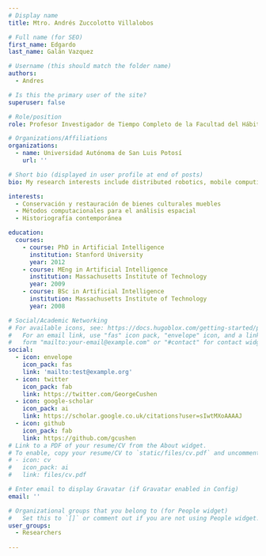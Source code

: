 ```yaml
---
# Display name
title: Mtro. Andrés Zuccolotto Villalobos 

# Full name (for SEO)
first_name: Edgardo 
last_name: Galán Vazquez

# Username (this should match the folder name)
authors:
  - Andres

# Is this the primary user of the site?
superuser: false

# Role/position
role: Profesor Investigador de Tiempo Completo de la Facultad del Hábitat

# Organizations/Affiliations
organizations:
  - name: Universidad Autónoma de San Luis Potosí 
    url: ''

# Short bio (displayed in user profile at end of posts)
bio: My research interests include distributed robotics, mobile computing and programmable matter.

interests:
  - Conservación y restauración de bienes culturales muebles
  - Métodos computacionales para el análisis espacial
  - Historiografía contemporánea

education:
  courses:
    - course: PhD in Artificial Intelligence
      institution: Stanford University
      year: 2012
    - course: MEng in Artificial Intelligence
      institution: Massachusetts Institute of Technology
      year: 2009
    - course: BSc in Artificial Intelligence
      institution: Massachusetts Institute of Technology
      year: 2008

# Social/Academic Networking
# For available icons, see: https://docs.hugoblox.com/getting-started/page-builder/#icons
#   For an email link, use "fas" icon pack, "envelope" icon, and a link in the
#   form "mailto:your-email@example.com" or "#contact" for contact widget.
social:
  - icon: envelope
    icon_pack: fas
    link: 'mailto:test@example.org'
  - icon: twitter
    icon_pack: fab
    link: https://twitter.com/GeorgeCushen
  - icon: google-scholar
    icon_pack: ai
    link: https://scholar.google.co.uk/citations?user=sIwtMXoAAAAJ
  - icon: github
    icon_pack: fab
    link: https://github.com/gcushen
# Link to a PDF of your resume/CV from the About widget.
# To enable, copy your resume/CV to `static/files/cv.pdf` and uncomment the lines below.
# - icon: cv
#   icon_pack: ai
#   link: files/cv.pdf

# Enter email to display Gravatar (if Gravatar enabled in Config)
email: ''

# Organizational groups that you belong to (for People widget)
#   Set this to `[]` or comment out if you are not using People widget.
user_groups:
  - Researchers
  
---
```



